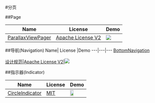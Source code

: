 #分页


##Page

Name| License |Demo
---|---|---
[ParallaxViewPager](https://github.com/ybq/ParallaxViewPager)|[Apache License V2](https://www.apache.org/licenses/LICENSE-2.0)|![](https://github.com/ybq/ParallaxViewPager/raw/master/art/screen.gif)

##导航(Navigation)
Name| License |Demo
---|---|---
[BottomNavigation](https://github.com/Ashok-Varma/BottomNavigation) <br><br>[设计规范](https://github.com/LittleFriendsGroup/BottomNavigation)|[Apache License V2](https://www.apache.org/licenses/LICENSE-2.0)|![](https://raw.githubusercontent.com/Ashok-Varma/BottomNavigation/master/all.gif)

##指示器(Indicator)

Name| License |Demo
---|---|---
[CircleIndicator](https://github.com/ongakuer/CircleIndicator)|[MIT](http://opensource.org/licenses/MIT)|<img src="https://github.com/wasabeef/awesome-android-ui/blob/master/art/CircleIndicator.gif" width="49%">

